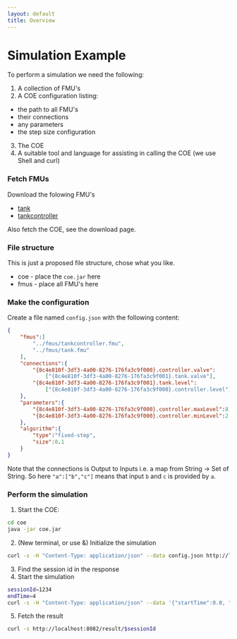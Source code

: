 ```yaml
---
layout: default
title: Overview
---
```





# Simulation Example

To perform a simulation we need the following:

1. A collection of FMU's
2. A COE configuration listing:
 * the path to all FMU's
 * their connections
 * any parameters
 * the step size configuration
3. The COE
4. A suitable tool and language for assisting in calling the COE (we use Shell and curl)

### Fetch FMUs

Download the folowing FMU's

* [tank](http://overture.au.dk/into-cps/test/fmu/tank.fmu)
* [tankcontroller](http://overture.au.dk/into-cps/test/fmu/tankcontroller.fmu)

Also fetch the COE, see the download page.

### File structure
This is just a proposed file structure, chose what you like.

* coe - place the `coe.jar` here
* fmus - place all FMU's here

### Make the configuration

Create a file named `config.json` with the following content:

```json
{
	"fmus":[
		"../fmus/tankcontroller.fmu",
		"../fmus/tank.fmu"
	],
	"connections":{
		"{8c4e810f-3df3-4a00-8276-176fa3c9f000}.controller.valve":
		    ["{8c4e810f-3df3-4a00-8276-176fa3c9f001}.tank.valve"],
		"{8c4e810f-3df3-4a00-8276-176fa3c9f001}.tank.level":
		    ["{8c4e810f-3df3-4a00-8276-176fa3c9f000}.controller.level"]
	},
	"parameters":{
		"{8c4e810f-3df3-4a00-8276-176fa3c9f000}.controller.maxLevel":8,
		"{8c4e810f-3df3-4a00-8276-176fa3c9f000}.controller.minLevel":2
	},
	"algorithm":{
		"type":"fixed-step",
		"size":0.1
	}
}

```

Note that the connections is Output to Inputs i.e. a map from String -> Set of String. So here `"a":["b","c"]` means that input `b` and `c` is provided by `a`.

### Perform the simulation

1. Start the COE:

```bash
cd coe
java -jar coe.jar 
```

2. (New terminal, or use &) Initialize the simulation

```bash
curl -s -H "Content-Type: application/json" --data config.json http://localhost:8082/initialize
```

3. Find the session id in the response
4. Start the simulation

```bash
sessionId=1234
endTime=4
curl -s -H "Content-Type: application/json" --data '{"startTime":0.0, "endTime":'$endTime'}' http://localhost:8082/simulate/$sessionId
```

5. Fetch the result

```bash
curl -s http://localhost:8082/result/$sessionId
```







